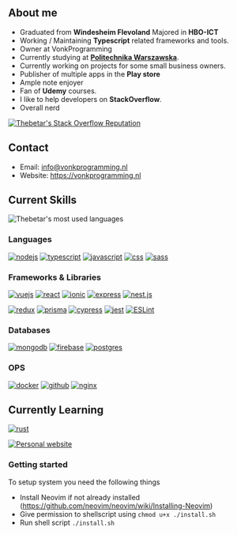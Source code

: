 ## About me

-   Graduated from **Windesheim Flevoland** Majored in **HBO-ICT**
-   Working / Maintaining **Typescript** related frameworks and tools.
-   Owner at VonkProgramming
-   Currently studying at [**Politechnika Warszawska**](https://www.pw.edu.pl/).
-   Currently working on projects for some small business owners.
-   Publisher of multiple apps in the **Play store**
-   Ample note enjoyer
-   Fan of **Udemy** courses.
-   I like to help developers on **StackOverflow**.
-   Overall nerd

[![Thebetar's Stack Overflow Reputation](https://img.shields.io/stackexchange/stackoverflow/r/10104786?color=orange&label=reputation&logo=stackoverflow&style=for-the-badge)](https://stackoverflow.com/users/10104786 "Thebetar's Stack Overflow Reputation")

## Contact

-   Email: info@vonkprogramming.nl
-   Website: https://vonkprogramming.nl

## Current Skills

![Thebetar's most used languages](https://github-readme-stats.vercel.app/api/top-langs?username=thebetar&show_icons=true&locale=en&layout=compact&theme=chartreuse-dark)

### Languages

[![nodejs](https://img.shields.io/badge/Node.js-43853D?style=for-the-badge&logo=node.js&logoColor=white)](https://nodejs.org/en)
[![typescript](https://img.shields.io/badge/TypeScript-007ACC?style=for-the-badge&logo=typescript&logoColor=white)](https://www.typescriptlang.org)
[![javascript](https://img.shields.io/badge/javascript-%23323330.svg?style=for-the-badge&logo=javascript&logoColor=%23F7DF1E)](https://www.ecma-international.org)
[![css](https://img.shields.io/badge/css3-%231572B6.svg?style=for-the-badge&logo=css3&logoColor=white)](https://www.w3.org/Style/CSS/Overview.en.html)
[![sass](https://img.shields.io/badge/Sass-CC6699?style=for-the-badge&logo=sass&logoColor=white)](https://sass-lang.com)

### Frameworks & Libraries

[![vuejs](https://img.shields.io/badge/Vue.js-35495E?style=for-the-badge&logo=vue.js&logoColor=4FC08D)](https://vuejs.org)
[![react](https://img.shields.io/badge/React-20232A?style=for-the-badge&logo=react&logoColor=61DAFB)](https://reactjs.org)
[![ionic](https://img.shields.io/badge/Ionic-%233880FF.svg?style=for-the-badge&logo=Ionic&logoColor=white)](https://ionicframework.com)
[![express](https://img.shields.io/badge/Express.js-404D59?style=for-the-badge)](https://expressjs.com)
[![nest.js](https://img.shields.io/badge/nestjs-%23E0234E.svg?style=for-the-badge&logo=nestjs&logoColor=white)](https://nestjs.com)

[![redux](https://img.shields.io/badge/Redux-593D88?style=for-the-badge&logo=redux&logoColor=white)](https://https://redux.js.org)
[![prisma](https://img.shields.io/badge/Prisma-3982CE?style=for-the-badge&logo=Prisma&logoColor=white)](https://www.prisma.io)
[![cypress](https://img.shields.io/badge/-cypress-%23E5E5E5?style=for-the-badge&logo=cypress&logoColor=058a5e)](https://www.cypress.io)
[![jest](https://img.shields.io/badge/Jest-323330?style=for-the-badge&logo=Jest&logoColor=white)](https://jestjs.io)
[![ESLint](https://img.shields.io/badge/ESLint-4B3263?style=for-the-badge&logo=eslint&logoColor=white)](https://eslint.org)

### Databases

[![mongodb](https://img.shields.io/badge/MongoDB-4EA94B?style=for-the-badge&logo=mongodb&logoColor=white)](https://www.mongodb.com)
[![firebase](https://img.shields.io/badge/Firebase-039BE5?style=for-the-badge&logo=Firebase&logoColor=white)](https://firebase.google.com)
[![postgres](https://img.shields.io/badge/postgres-%23316192.svg?style=for-the-badge&logo=postgresql&logoColor=white)](https://www.postgresql.org)

### OPS

[![docker](https://img.shields.io/badge/docker-%230db7ed.svg?style=for-the-badge&logo=docker&logoColor=white)](https://www.docker.com)
[![github](https://img.shields.io/badge/github-%23121011.svg?style=for-the-badge&logo=github&logoColor=white)](https://github.com)
[![nginx](https://img.shields.io/badge/nginx-%23009639.svg?style=for-the-badge&logo=nginx&logoColor=white)](https://nginx.org)

## Currently Learning

[![rust](https://img.shields.io/badge/Rust-000000?style=for-the-badge&logo=rust&logoColor=white)](https://www.rust-lang.org)

[![Personal website](https://github-readme-stats.vercel.app/api/pin/?username=thebetar&repo=vonkprogramming)](https://github.com/thebetar/vonkprogramming)

### Getting started

To setup system you need the following things

-   Install Neovim if not already installed (https://github.com/neovim/neovim/wiki/Installing-Neovim)
-   Give permission to shellscript using `chmod u+x ./install.sh`
-   Run shell script `./install.sh`
